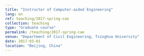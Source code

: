 ```yaml
---
title: "Instructor of Computer-aided Engineering"
lang: en
ref: teaching/2017-spring-cae
collection: teaching
type: "Graduate course"
permalink: /teaching/2017-spring-cae
venue: "Department of Civil Engineering, Tsinghua University"
date: 2017-03-01
location: "Beijing, China"
---
```


